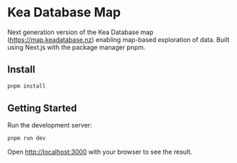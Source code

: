 # Kea Database Map

Next generation version of the Kea Database map (https://map.keadatabase.nz) enabling map-based exploration of data.
Built using Next.js with the package manager pnpm.

## Install

```bash
pnpm install
```

## Getting Started

Run the development server:

```bash
pnpm run dev
```

Open [http://localhost:3000](http://localhost:3000) with your browser to see the result.
